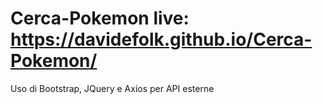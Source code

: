 # Cerca-Pokemon live: https://davidefolk.github.io/Cerca-Pokemon/

Uso di Bootstrap, JQuery e Axios per API esterne 
